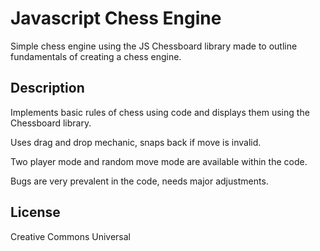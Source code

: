 # Javascript Chess Engine

Simple chess engine using the JS Chessboard library made to outline fundamentals of creating a chess engine.

## Description

Implements basic rules of chess using code and displays them using the Chessboard library.

Uses drag and drop mechanic, snaps back if move is invalid.

Two player mode and random move mode are available within the code.

Bugs are very prevalent in the code, needs major adjustments.

## License

Creative Commons Universal

